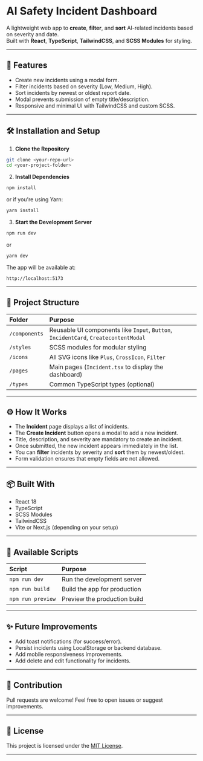 # AI Safety Incident Dashboard

A lightweight web app to **create**, **filter**, and **sort** AI-related incidents based on severity and date.  
Built with **React**, **TypeScript**, **TailwindCSS**, and **SCSS Modules** for styling.

---

## 🚀 Features

- Create new incidents using a modal form.
- Filter incidents based on severity (Low, Medium, High).
- Sort incidents by newest or oldest report date.
- Modal prevents submission of empty title/description.
- Responsive and minimal UI with TailwindCSS and custom SCSS.

---

## 🛠️ Installation and Setup

1. **Clone the Repository**

```bash
git clone <your-repo-url>
cd <your-project-folder>
```

2. **Install Dependencies**

```bash
npm install
```

or if you're using Yarn:

```bash
yarn install
```

3. **Start the Development Server**

```bash
npm run dev
```

or

```bash
yarn dev
```

The app will be available at:

```
http://localhost:5173
```

---

## 🧩 Project Structure

| Folder | Purpose |
| :--- | :--- |
| `/components` | Reusable UI components like `Input`, `Button`, `IncidentCard`, `CreatecontentModal` |
| `/styles` | SCSS modules for modular styling |
| `/icons` | All SVG icons like `Plus`, `CrossIcon`, `Filter` |
| `/pages` | Main pages (`Incident.tsx` to display the dashboard) |
| `/types` | Common TypeScript types (optional) |

---

## ⚙️ How It Works

- The **Incident** page displays a list of incidents.
- The **Create Incident** button opens a modal to add a new incident.
- Title, description, and severity are mandatory to create an incident.
- Once submitted, the new incident appears immediately in the list.
- You can **filter** incidents by severity and **sort** them by newest/oldest.
- Form validation ensures that empty fields are not allowed.

---

## 📦 Built With

- React 18
- TypeScript
- SCSS Modules
- TailwindCSS
- Vite or Next.js (depending on your setup)

---

## 📄 Available Scripts

| Script | Purpose |
| :--- | :--- |
| `npm run dev` | Run the development server |
| `npm run build` | Build the app for production |
| `npm run preview` | Preview the production build |

---

## ✨ Future Improvements

- Add toast notifications (for success/error).
- Persist incidents using LocalStorage or backend database.
- Add mobile responsiveness improvements.
- Add delete and edit functionality for incidents.

---

## 🤝 Contribution

Pull requests are welcome! Feel free to open issues or suggest improvements.

---

## 📜 License

This project is licensed under the [MIT License](LICENSE).

---
